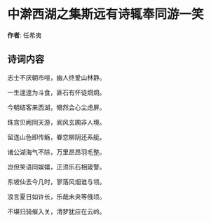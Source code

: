 # 中澣西湖之集斯远有诗辄奉同游一笑

**作者**: 任希夷

## 诗词内容

志士不厌朝市喧，幽人终爱山林静。

一生遑遑为斗食，匪石有怀徒烱烱。

今朝结客来西湖，翛然会心尘虑屏。

珠宫贝阙同天游，阆风玄圃非人境。

留连山色即传觞，眷恋柳阴还系艇。

诸公湖海气不除，万里昂昂羽毛整。

岂但笑语同娱嬉，正须乐石相箴警。

东坡仙去今几时，寥落风烟谁与领。

浪言夏日如许长，乐哉未央等俄顷。

不堪归骑催入关，清梦犹应在云岭。

